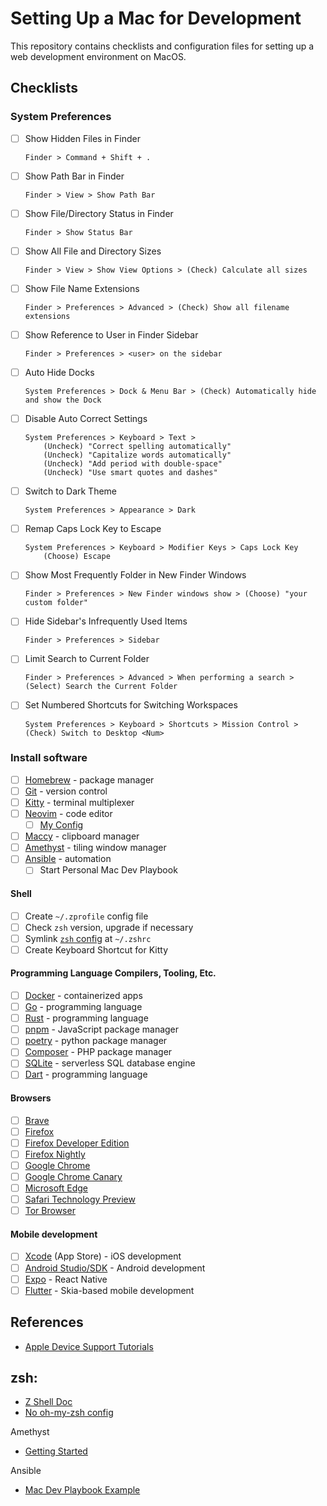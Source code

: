 # Setting Up a Mac for Development

This repository contains checklists and configuration files for setting up a web development environment on MacOS.

## Checklists

### System Preferences

- [ ] Show Hidden Files in Finder

    ```
    Finder > Command + Shift + .
    ```

- [ ] Show Path Bar in Finder

    ```
    Finder > View > Show Path Bar
    ```

- [ ] Show File/Directory Status in Finder

    ```
    Finder > Show Status Bar
    ```

- [ ] Show All File and Directory Sizes

    ```
    Finder > View > Show View Options > (Check) Calculate all sizes
    ```

- [ ] Show File Name Extensions

    ```
    Finder > Preferences > Advanced > (Check) Show all filename extensions
    ```

- [ ] Show Reference to User in Finder Sidebar

    ```
    Finder > Preferences > <user> on the sidebar
    ```

- [ ] Auto Hide Docks

    ```
    System Preferences > Dock & Menu Bar > (Check) Automatically hide and show the Dock
    ```

- [ ] Disable Auto Correct Settings

    ```
    System Preferences > Keyboard > Text > 
        (Uncheck) "Correct spelling automatically"
        (Uncheck) "Capitalize words automatically"
        (Uncheck) "Add period with double-space"
        (Uncheck) "Use smart quotes and dashes"
    ```

- [ ] Switch to Dark Theme

    ```
    System Preferences > Appearance > Dark
    ```

- [ ] Remap Caps Lock Key to Escape

    ```
    System Preferences > Keyboard > Modifier Keys > Caps Lock Key
        (Choose) Escape
    ```

- [ ] Show Most Frequently Folder in New Finder Windows

    ```
    Finder > Preferences > New Finder windows show > (Choose) "your custom folder"
    ```

- [ ] Hide Sidebar's Infrequently Used Items 

    ```
    Finder > Preferences > Sidebar
    ```

- [ ] Limit Search to Current Folder

    ```
    Finder > Preferences > Advanced > When performing a search > (Select) Search the Current Folder
    ```

- [ ] Set Numbered Shortcuts for Switching Workspaces

    ```
    System Preferences > Keyboard > Shortcuts > Mission Control > (Check) Switch to Desktop <Num>
    ```

### Install software

- [ ] [Homebrew](https://brew.sh/) - package manager
- [ ] [Git](https://git-scm.com/download/mac) - version control
- [ ] [Kitty](https://sw.kovidgoyal.net/kitty/) - terminal multiplexer
- [ ] [Neovim](https://neovim.io/) - code editor 
    - [ ] [My Config](https://github.com/ge3224/nvim_cfg)
- [ ] [Maccy](https://maccy.app/) - clipboard manager
- [ ] [Amethyst](https://github.com/ianyh/Amethyst) - tiling window manager
- [ ] [Ansible](https://www.ansible.com/) - automation
    - [ ] Start Personal Mac Dev Playbook

#### Shell

- [ ] Create `~/.zprofile` config file 
- [ ] Check `zsh` version, upgrade if necessary
- [ ] Symlink [`zsh` config](zsh/.zshrc) at `~/.zshrc`
- [ ] Create Keyboard Shortcut for Kitty

#### Programming Language Compilers, Tooling, Etc.

- [ ] [Docker](https://docs.docker.com/get-docker/) - containerized apps
- [ ] [Go](https://go.dev/dl/) - programming language
- [ ] [Rust](https://www.rust-lang.org/learn/get-started) - programming language
- [ ] [pnpm](https://pnpm.io/installation) - JavaScript package manager
- [ ] [poetry](https://python-poetry.org/docs/) - python package manager
- [ ] [Composer](https://getcomposer.org/download/) - PHP package manager
- [ ] [SQLite](https://www.sqlite.org/download.html) - serverless SQL database engine
- [ ] [Dart](https://dart.dev/get-dart) - programming language

#### Browsers

- [ ] [Brave](https://brave.com/)
- [ ] [Firefox](https://www.mozilla.org/en-US/firefox/new/)
- [ ] [Firefox Developer Edition](https://www.mozilla.org/en-US/firefox/developer/)
- [ ] [Firefox Nightly](https://www.mozilla.org/en-US/firefox/124.0a1/releasenotes/)
- [ ] [Google Chrome](https://www.google.com/chrome/index.html)
- [ ] [Google Chrome Canary](https://www.google.com/chrome/canary/)
- [ ] [Microsoft Edge](https://www.microsoft.com/en-us/edge?ep=313&form=MA13M0&es=40&ch=1)
- [ ] [Safari Technology Preview](https://developer.apple.com/safari/technology-preview/)
- [ ] [Tor Browser](https://www.torproject.org/download/)

#### Mobile development

- [ ] [Xcode](https://developer.apple.com/xcode/) (App Store) - iOS development
- [ ] [Android Studio/SDK](https://developer.android.com/studio) - Android development
- [ ] [Expo](https://reactnative.dev/docs/environment-setup?guide=native) - React Native
- [ ] [Flutter](https://docs.flutter.dev/get-started/install) - Skia-based mobile development

## References

- [Apple Device Support Tutorials](https://it-training.apple.com/tutorials/apt-support)

## zsh:

- [Z Shell Doc](https://zsh.sourceforge.io/Guide/zshguide.html)
- [No oh-my-zsh config](https://www.youtube.com/watch?v=bTLYiNvRIVI)

Amethyst

- [Getting Started](https://www.youtube.com/watch?v=7Z9-Ry4yGNc) 

Ansible

- [Mac Dev Playbook Example](https://github.com/geerlingguy/mac-dev-playbook)
